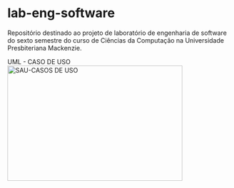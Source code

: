 # lab-eng-software
Repositório destinado ao projeto de laboratório de engenharia de software do sexto semestre do curso de Ciências da Computação na Universidade Presbiteriana Mackenzie.


UML - CASO DE USO
<img width="392" height="259" alt="SAU-CASOS DE USO" src="https://github.com/user-attachments/assets/f223b131-adce-4cfb-96bf-3736104d3c7c" />
